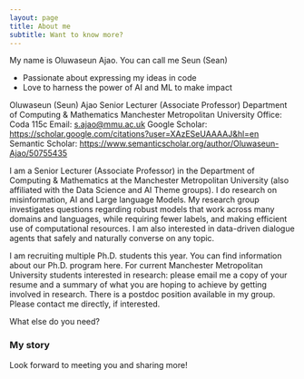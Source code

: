```yaml
---
layout: page
title: About me
subtitle: Want to know more?
---
```


My name is Oluwaseun Ajao. You can call me Seun (Sean)

- Passionate about expressing my ideas in code
- Love to harness the power of AI and ML to make impact


Oluwaseun (Seun) Ajao
Senior Lecturer (Associate Professor)
Department of Computing & Mathematics
Manchester Metropolitan University
Office: Coda 115c
Email: s.ajao@mmu.ac.uk
Google Scholar: https://scholar.google.com/citations?user=XAzESeUAAAAJ&hl=en
Semantic Scholar: https://www.semanticscholar.org/author/Oluwaseun-Ajao/50755435


I am a Senior Lecturer (Associate Professor) in the Department of Computing & Mathematics at the Manchester Metropolitan University (also affiliated with the Data Science and AI Theme groups). I do research on misinformation, AI and Large language Models. My research group investigates questions regarding robust models that work across many domains and languages, while requiring fewer labels, and making efficient use of computational resources. I am also interested in data-driven dialogue agents that safely and naturally converse on any topic.

I am recruiting multiple Ph.D. students this year. You can find information about our Ph.D. program here. For current Manchester Metropolitan University students interested in research: please email me a copy of your resume and a summary of what you are hoping to achieve by getting involved in research.
There is a postdoc position available in my group. Please contact me directly, if interested.

What else do you need?

### My story

Look forward to meeting you and sharing more!
